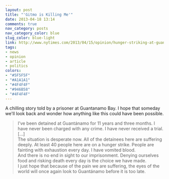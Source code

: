 ```yaml
---
layout: post
title: "'Gitmo is Killing Me'"
date: 2013-04-18 13:14
comments: true
nav_category: posts
nav_category_color: blue
slug_color: blue-light
link: http://www.nytimes.com/2013/04/15/opinion/hunger-striking-at-guantanamo-bay.html
tags:
- news
- opinion
- article
- politics
colors:
- "#5F5F5F"
- "#A1A1A1"
- "#4F4F4F"
- "#946B58"
- "#4F4F4F"
---
```


A chilling story told by a prisoner at Guantanamo Bay. I hope that someday we'll look back and wonder how anything like this could have been possible.

> I’ve been detained at Guantánamo for 11 years and three months. I have never been charged with any crime. I have never received a trial.  
> [...]  
> The situation is desperate now. All of the detainees here are suffering deeply. At least 40 people here are on a hunger strike. People are fainting with exhaustion every day. I have vomited blood.  
> And there is no end in sight to our imprisonment. Denying ourselves food and risking death every day is the choice we have made.  
> I just hope that because of the pain we are suffering, the eyes of the world will once again look to Guantánamo before it is too late.
